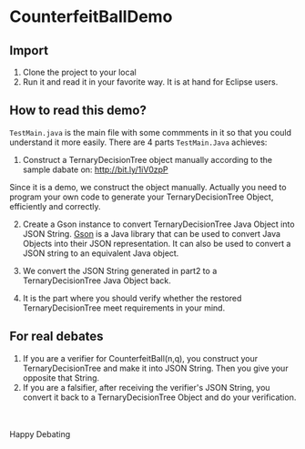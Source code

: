 CounterfeitBallDemo
====================


Import
--------------------------------------
1. Clone the project to your local
2. Run it and read it in your favorite way. It is at hand for Eclipse users.


How to read this demo?
--------------------------------------
`TestMain.java` is the main file with some commments in it so that you could understand it more easily. There are 4 parts `TestMain.Java` achieves:

1. Construct a TernaryDecisionTree object manually according to the sample dabate on: http://bit.ly/1iV0zpP 

  Since it is a demo, we construct the object manually. Actually you need to program your own code to generate your  TernaryDecisionTree Object, efficiently and correctly.

2. Create a Gson instance to convert TernaryDecisionTree Java Object into JSON String.  [Gson](http://code.google.com/p/google-gson/) is a Java library that can be used to convert Java Objects into their JSON representation. It can also be used to convert a JSON string to an equivalent Java object. 

3. We convert the JSON String generated in part2 to a TernaryDecisionTree Java Object back.

4. It is the part where you should verify whether the restored TernaryDecisionTree meet requirements in your mind.


For real debates
--------------------------------------
1. If you are a verifier for CounterfeitBall(n,q), you construct your TernaryDecisionTree and make it into JSON String. Then you give your opposite that String.
2. If you are a falsifier, after receiving the verifier's JSON String, you convert it back to a TernaryDecisionTree Object and do your verification.
  
  
  
<br>
<br>
Happy Debating
